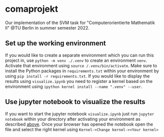# comaprojekt

Our implementation of the SVM task for "Computerorientierte Mathematik II" @TU Berlin in summer semester 2022.

## Set up the working environment

If you would like to create a separate environment which you can run this project in, use `python -m venv ./.venv`
to create an environment `venv`.
Activate that environment using `source /.venv/bin/activate`.
Make sure to install the Python packages in `requirements.txt` within your environment by using
`pip install -r requirements.txt`.
If you would like to display the results using `visualize.ipynb` you need to register a kernel based on the environment using
`ipython kernel install --name ".venv" --user`.

## Use jupyter notebook to visualize the results

If you want to start the jupyter notebook `visualize.ipynb` just run `jupyter notebook` within your directory after activating your environment as described [above](#set-up-the-working-environment).
Once your browser has opened the notebook open the file and select the right kernel using
`Kernel->Change kernel-><Your kernel>`